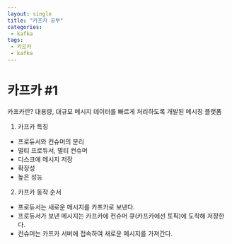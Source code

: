 ```yaml
---
layout: single
title: "카프카 공부"
categories:  
 - kafka
tags:
 - 카프카
 - kafka
---
```





# **카프카 #1**

카프카란? 대용량, 대규모 메시지 데이터를 빠르게 처리하도록 개발된 메시징 플랫폼

1. 카프카 특징
* 프로듀서와 컨슈머의 분리
* 멀티 프로듀서, 멀티 컨슈머
* 디스크에 메시지 저장
* 확장성
* 높은 성능

2. 카프카 동작 순서

* 프로듀서는 새로운 메시지를 카프카로 보낸다.
* 프로듀서가 보낸 메시지는 카프카에 컨슈머 큐(카프카에선 토픽)에 도착해 저장한다.
* 컨슈머는 카프카 서버에 접속하여 새로운 메시지를 가져간다.
